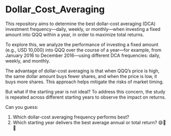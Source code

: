 # Dollar_Cost_Averaging

This repository aims to determine the best dollar-cost averaging (DCA) investment frequency—daily, weekly, or monthly—when investing a fixed amount into QQQ within a year, in order to maximize total returns.

To explore this, we analyze the performance of investing a fixed amount (e.g., USD 10,000) into QQQ over the course of a year—for example, from January 2016 to December 2016—using different DCA frequencies: daily, weekly, and monthly.

The advantage of dollar-cost averaging is that when QQQ’s price is high, the same dollar amount buys fewer shares, and when the price is low, it buys more shares. This approach helps mitigate the risks of market timing.

But what if the starting year is not ideal? To address this concern, the study is repeated across different starting years to observe the impact on returns.

Can you guess:

1. Which dollar-cost averaging frequency performs best?
2. Which starting year delivers the best average annual or total return? 😄😬🤫

